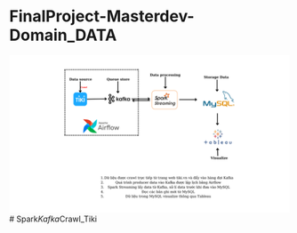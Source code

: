 # FinalProject-Masterdev-Domain_DATA

![What is this](Architecture.png)
#   S p a r k _ K a f k a _ C r a w l _ T i k i 
 
 